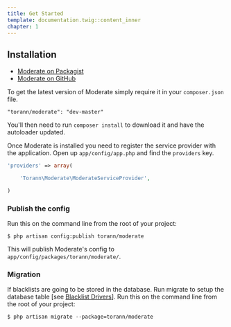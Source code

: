 ```yaml
---
title: Get Started
template: documentation.twig::content_inner
chapter: 1
---
```

## Installation

- [Moderate on Packagist](https://packagist.org/packages/torann/moderate)
- [Moderate on GitHub](https://github.com/torann/laravel-moderate)

To get the latest version of Moderate simply require it in your `composer.json` file.

~~~
"torann/moderate": "dev-master"
~~~

You'll then need to run `composer install` to download it and have the autoloader updated.

Once Moderate is installed you need to register the service provider with the application. Open up `app/config/app.php` and find the `providers` key.

~~~php
'providers' => array(

    'Torann\Moderate\ModerateServiceProvider',

)
~~~

### Publish the config

Run this on the command line from the root of your project:

~~~
$ php artisan config:publish torann/moderate
~~~

This will publish Moderate's config to `app/config/packages/torann/moderate/`.

### Migration

If blacklists are going to be stored in the database. Run migrate to setup the database table [see [Blacklist Drivers](/projects/laravel-moderate/doc/blacklist-drivers.html)]. Run this on the command line from the root of your project:

~~~
$ php artisan migrate --package=torann/moderate
~~~